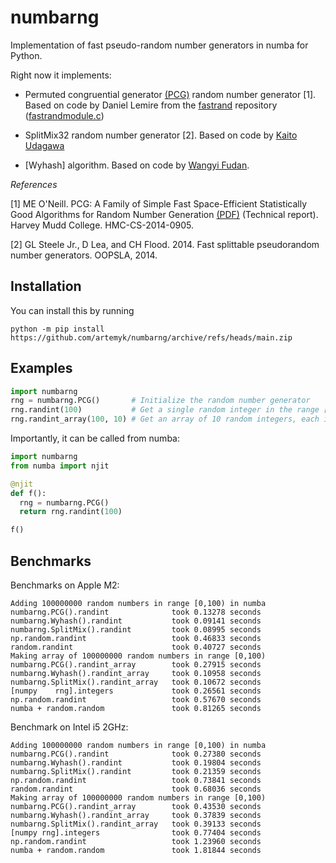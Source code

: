 # numbarng

Implementation of fast pseudo-random number generators in numba for Python.  

Right now it implements:

* Permuted congruential generator [(PCG)](https://en.wikipedia.org/wiki/Permuted_congruential_generator) random number generator [1]. Based on code by Daniel Lemire from the [fastrand](https://github.com/lemire/fastrand/) repository ([fastrandmodule.c](https://github.com/lemire/fastrand/blob/master/fastrandmodule.c]))

* SplitMix32 random number generator [2]. Based on code by [Kaito Udagawa](https://github.com/umireon/my-random-stuff/blob/master/xorshift/splitmix32.c)

* [Wyhash] algorithm. Based on code by [Wangyi Fudan](https://github.com/wangyi-fudan/wyhash/blob/master/wyhash32.h]).



*References*

[1] ME O'Neill.  PCG: A Family of Simple Fast Space-Efficient Statistically Good Algorithms for Random Number Generation [(PDF)](https://www.pcg-random.org/pdf/hmc-cs-2014-0905.pdf) (Technical report). Harvey Mudd College. HMC-CS-2014-0905.

[2] GL Steele Jr., D Lea, and CH Flood. 2014. Fast splittable pseudorandom number generators. OOPSLA, 2014.


## Installation

You can install this by running
```
python -m pip install https://github.com/artemyk/numbarng/archive/refs/heads/main.zip
```


## Examples
```python
import numbarng
rng = numbarng.PCG()       # Initialize the random number generator
rng.randint(100)           # Get a single random integer in the range [0,100)
rng.randint_array(100, 10) # Get an array of 10 random integers, each in the range [0,100)
```

Importantly, it can be called from numba:
```python
import numbarng
from numba import njit

@njit
def f():
  rng = numbarng.PCG()
  return rng.randint(100)

f()
```

## Benchmarks

Benchmarks on Apple M2:
``` % python benchmark.py
Adding 100000000 random numbers in range [0,100) in numba
numbarng.PCG().randint              took 0.13278 seconds
numbarng.Wyhash().randint           took 0.09141 seconds
numbarng.SplitMix().randint         took 0.08995 seconds
np.random.randint                   took 0.46833 seconds
random.randint                      took 0.40727 seconds
Making array of 100000000 random numbers in range [0,100)
numbarng.PCG().randint_array        took 0.27915 seconds
numbarng.Wyhash().randint_array     took 0.10958 seconds
numbarng.SplitMix().randint_array   took 0.10672 seconds
[numpy    rng].integers             took 0.26561 seconds
np.random.randint                   took 0.57670 seconds
numba + random.random               took 0.81265 seconds
```

Benchmark on Intel i5 2GHz:
``` % python benchmark.py 
Adding 100000000 random numbers in range [0,100) in numba
numbarng.PCG().randint              took 0.27380 seconds
numbarng.Wyhash().randint           took 0.19804 seconds
numbarng.SplitMix().randint         took 0.21359 seconds
np.random.randint                   took 0.73841 seconds
random.randint                      took 0.68036 seconds
Making array of 100000000 random numbers in range [0,100)
numbarng.PCG().randint_array        took 0.43530 seconds
numbarng.Wyhash().randint_array     took 0.37839 seconds
numbarng.SplitMix().randint_array   took 0.39133 seconds
[numpy rng].integers                took 0.77404 seconds
np.random.randint                   took 1.23960 seconds
numba + random.random               took 1.81844 seconds
```

